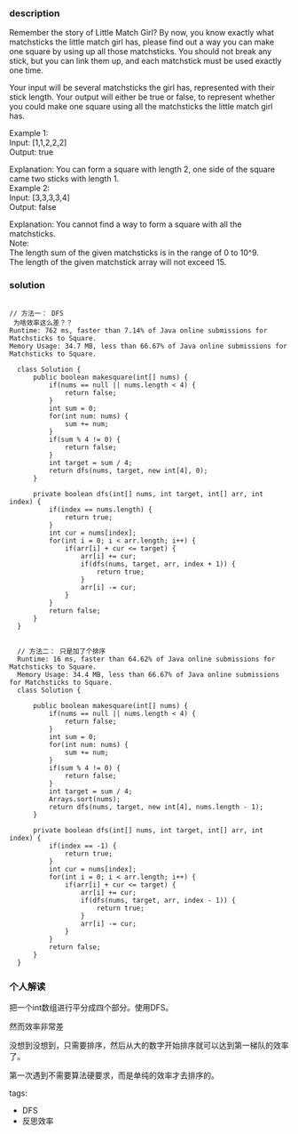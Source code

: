 ### description    
  Remember the story of Little Match Girl? By now, you know exactly what matchsticks the little match girl has, please find out a way you can make one square by using up all those matchsticks. You should not break any stick, but you can link them up, and each matchstick must be used exactly one time.  
    
  Your input will be several matchsticks the girl has, represented with their stick length. Your output will either be true or false, to represent whether you could make one square using all the matchsticks the little match girl has.  
    
  Example 1:  
  Input: [1,1,2,2,2]  
  Output: true  
    
  Explanation: You can form a square with length 2, one side of the square came two sticks with length 1.  
  Example 2:  
  Input: [3,3,3,3,4]  
  Output: false  
    
  Explanation: You cannot find a way to form a square with all the matchsticks.  
  Note:  
  The length sum of the given matchsticks is in the range of 0 to 10^9.  
  The length of the given matchstick array will not exceed 15.  
### solution    
```    
  
// 方法一： DFS  
 为啥效率这么差？？  
Runtime: 762 ms, faster than 7.14% of Java online submissions for Matchsticks to Square.  
Memory Usage: 34.7 MB, less than 66.67% of Java online submissions for Matchsticks to Square.  
  
  class Solution {  
      public boolean makesquare(int[] nums) {  
          if(nums == null || nums.length < 4) {  
              return false;  
          }  
          int sum = 0;  
          for(int num: nums) {  
              sum += num;  
          }  
          if(sum % 4 != 0) {  
              return false;  
          }  
          int target = sum / 4;  
          return dfs(nums, target, new int[4], 0);  
      }  
    
      private boolean dfs(int[] nums, int target, int[] arr, int index) {  
          if(index == nums.length) {  
              return true;  
          }  
          int cur = nums[index];  
          for(int i = 0; i < arr.length; i++) {  
              if(arr[i] + cur <= target) {  
                  arr[i] += cur;  
                  if(dfs(nums, target, arr, index + 1)) {  
                      return true;  
                  }  
                  arr[i] -= cur;  
              }  
          }  
          return false;  
      }  
  }  
    
    
  // 方法二： 只是加了个排序  
  Runtime: 16 ms, faster than 64.62% of Java online submissions for Matchsticks to Square.  
  Memory Usage: 34.4 MB, less than 66.67% of Java online submissions for Matchsticks to Square.  
  class Solution {  
        
      public boolean makesquare(int[] nums) {  
          if(nums == null || nums.length < 4) {  
              return false;  
          }  
          int sum = 0;  
          for(int num: nums) {  
              sum += num;  
          }  
          if(sum % 4 != 0) {  
              return false;  
          }  
          int target = sum / 4;  
          Arrays.sort(nums);  
          return dfs(nums, target, new int[4], nums.length - 1);  
      }  
    
      private boolean dfs(int[] nums, int target, int[] arr, int index) {  
          if(index == -1) {  
              return true;  
          }  
          int cur = nums[index];  
          for(int i = 0; i < arr.length; i++) {  
              if(arr[i] + cur <= target) {  
                  arr[i] += cur;  
                  if(dfs(nums, target, arr, index - 1)) {  
                      return true;  
                  }  
                  arr[i] -= cur;  
              }  
          }  
          return false;  
      }  
  }  
```    
    
### 个人解读    
  把一个int数组进行平分成四个部分。使用DFS。  
    
  然而效率非常差  
    
  没想到没想到，只需要排序，然后从大的数字开始排序就可以达到第一梯队的效率了。  
    
  第一次遇到不需要算法硬要求，而是单纯的效率才去排序的。  
    
tags:    
  -  DFS  
  -  反思效率  
    
